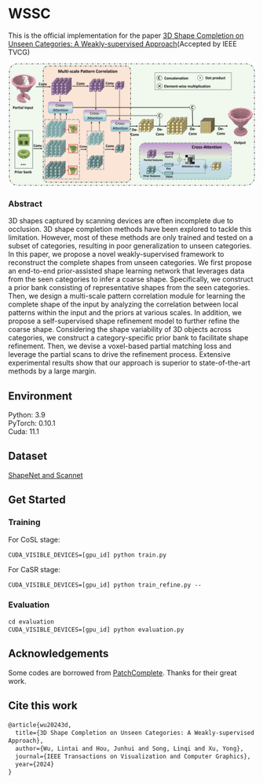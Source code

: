 # WSSC
This is the official implementation for the paper  [3D Shape Completion on Unseen Categories: A Weakly-supervised Approach](https://arxiv.org/pdf/2401.10578.pdf)(Accepted by IEEE TVCG)

![image](https://github.com/ltwu6/WSSC/blob/main/model/flowchart.png)

### Abstract
3D shapes captured by scanning devices are often incomplete due to occlusion.  3D shape completion methods have been explored to tackle this limitation. However, most of these methods are only trained and tested on a subset of categories, resulting in poor generalization to unseen categories. In this paper, we propose a novel weakly-supervised framework to reconstruct the complete shapes from unseen categories. We first propose an end-to-end prior-assisted shape learning network that leverages data from the seen categories to infer a coarse shape. Specifically, we construct a prior bank consisting of representative shapes from the seen categories. Then, we design a multi-scale pattern correlation module for learning the complete shape of the input by analyzing the correlation between local patterns within the input and the priors at various scales. In addition, we propose a self-supervised shape refinement model to further refine the coarse shape. Considering the shape variability of 3D objects across categories, we construct a category-specific prior bank to facilitate shape refinement. Then, we devise a voxel-based partial matching loss and leverage the partial scans to drive the refinement process. Extensive experimental results show that our approach is superior to state-of-the-art methods by a large margin.

## Environment
Python: 3.9  
PyTorch: 0.10.1  
Cuda: 11.1  

## Dataset
[ShapeNet and Scannet](https://github.com/yuchenrao/PatchComplete)

## Get Started
### Training
For CoSL stage:
```
CUDA_VISIBLE_DEVICES=[gpu_id] python train.py 
```
For CaSR stage:
```
CUDA_VISIBLE_DEVICES=[gpu_id] python train_refine.py --
```
### Evaluation
```
cd evaluation
CUDA_VISIBLE_DEVICES=[gpu_id] python evaluation.py
```

## Acknowledgements
Some codes are borrowed from [PatchComplete](https://github.com/yuchenrao/PatchComplete). Thanks for their great work.

## Cite this work
```
@article{wu20243d,
  title={3D Shape Completion on Unseen Categories: A Weakly-supervised Approach},
  author={Wu, Lintai and Hou, Junhui and Song, Linqi and Xu, Yong},
  journal={IEEE Transactions on Visualization and Computer Graphics},
  year={2024}
}
```

